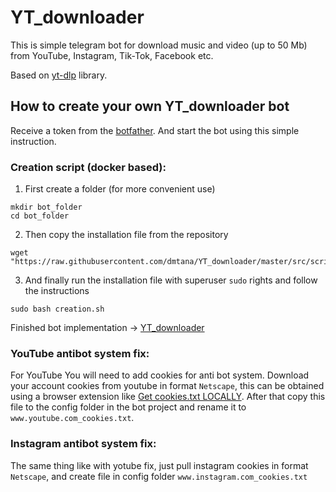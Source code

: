 # YT_downloader

This is simple telegram bot for download music and video (up to 50 Mb) from YouTube, Instagram, Tik-Tok, Facebook etc. 

Based on <a href="https://github.com/yt-dlp/yt-dlp">yt-dlp</a> library.

<h2>How to create your own YT_downloader bot</h2>

Receive a token from the <a href="https://t.me/BotFather">botfather</a>. And start the bot using this simple instruction.

<h3>Creation script (docker based):</h3>

1. First create a folder (for more convenient use)
<pre>
<code>mkdir bot_folder
cd bot_folder</code>
</pre>
    
2. Then copy the installation file from the repository
<pre>
<code>wget "https://raw.githubusercontent.com/dmtana/YT_downloader/master/src/scripts/creation.sh"</code>
</pre>  

3. And finally run the installation file with superuser <code>sudo</code> rights and follow the instructions
<pre>
<code>sudo bash creation.sh</code>
</pre>

Finished bot implementation -> <a href="https://t.me/yt_downloader_dmtana_bot">YT_downloader</a>

<h3>YouTube antibot system fix:</h3>
For YouTube You will need to add cookies for anti bot system. Download your account cookies from youtube in format <code>Netscape</code>, this can be obtained using a browser extension like <a href="https://chromewebstore.google.com/detail/get-cookiestxt-locally/cclelndahbckbenkjhflpdbgdldlbecc">Get cookies.txt LOCALLY</a>. After that copy this file to the config folder in the bot project and rename it to <code>www.youtube.com_cookies.txt</code>. 


<h3>Instagram antibot system fix:</h3>
The same thing like with yotube fix, just pull instagram cookies in format <code>Netscape</code>, and create file in config folder <code>www.instagram.com_cookies.txt</code>
